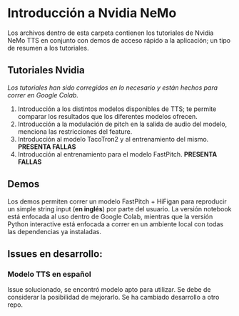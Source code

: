 # **Introducción a Nvidia NeMo**

Los archivos dentro de esta carpeta contienen los tutoriales de Nvidia NeMo TTS en conjunto con demos de acceso rápido a la aplicación; un tipo de resumen a los tutoriales.

## **Tutoriales Nvidia**

*Los tutoriales han sido corregidos en lo necesario y están hechos para correr en Google Colab.*

1. Introducción a los distintos modelos disponibles de TTS; te permite comparar los resultados que los diferentes modelos ofrecen.
2. Introducción a la modulación de pitch en la salida de audio del modelo, menciona las restricciones del feature.
3. Introducción al modelo TacoTron2 y al entrenamiento del mismo. **PRESENTA FALLAS**
4. Introducción al entrenamiento para el modelo FastPitch. **PRESENTA FALLAS**

## **Demos**

Los demos permiten correr un modelo FastPitch + HiFigan para reproducir un simple string input (**en inglés**) por parte del usuario. La versión notebook está enfocada al uso dentro de Google Colab, mientras que la versión Python interactive está enfocada a correr en un ambiente local con todas las dependencias ya instaladas.

## **Issues en desarrollo:**

### Modelo TTS en español

Issue solucionado, se encontró modelo apto para utilizar. Se debe de considerar la posibilidad de mejorarlo. Se ha cambiado desarrollo a otro repo.
